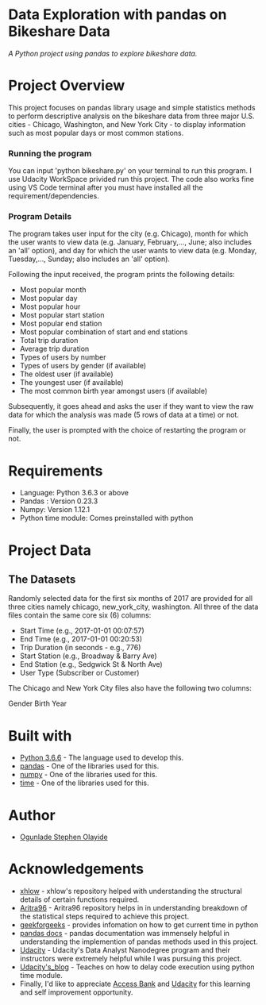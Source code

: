 # Data Exploration with pandas on Bikeshare Data
_A Python project using pandas to explore bikeshare data._

# Project Overview

This project focuses on pandas library usage and simple statistics methods to perform descriptive analysis on the bikeshare data from three major U.S. cities - Chicago, Washington, and New York City - to display information such as most popular days or most common stations.

### Running the program

You can input 'python bikeshare.py' on your terminal to run this program. I use Udacity WorkSpace privided run this project. The code also works fine using VS Code terminal after you must have installed all the requirement/dependencies.

### Program Details

The program takes user input for the city (e.g. Chicago), month for which the user wants to view data (e.g. January, February,..., June; also includes an 'all' option), and day for which the user wants to view data (e.g. Monday, Tuesday,..., Sunday; also includes an 'all' option).

Following the input received, the program prints the following details:

* Most popular month
* Most popular day
* Most popular hour
* Most popular start station
* Most popular end station
* Most popular combination of start and end stations
* Total trip duration
* Average trip duration
* Types of users by number
* Types of users by gender (if available)
* The oldest user (if available)
* The youngest user (if available)
* The most common birth year amongst users (if available)

Subsequently, it goes ahead and asks the user if they want to view the raw data for which the analysis was made (5 rows of data at a time) or not.

Finally, the user is prompted with the choice of restarting the program or not.

# Requirements

* Language: Python 3.6.3 or above
* Pandas : Version 0.23.3
* Numpy: Version 1.12.1
* Python time module: Comes preinstalled with python

# Project Data

## The Datasets
Randomly selected data for the first six months of 2017 are provided for all three cities namely chicago, new_york_city, washington. All three of the data files contain the same core six (6) columns:

* Start Time (e.g., 2017-01-01 00:07:57)
* End Time (e.g., 2017-01-01 00:20:53)
* Trip Duration (in seconds - e.g., 776)
* Start Station (e.g., Broadway & Barry Ave)
* End Station (e.g., Sedgwick St & North Ave)
* User Type (Subscriber or Customer)

The Chicago and New York City files also have the following two columns:

Gender
Birth Year


# Built with

* [Python 3.6.6](https://www.python.org/) - The language used to develop this.
* [pandas](https://pandas.pydata.org/) - One of the libraries used for this.
* [numpy](http://www.numpy.org/) - One of the libraries used for this.
* [time](https://docs.python.org/2/library/time.html) - One of the libraries used for this.


# Author

 * [Ogunlade Stephen Olayide](https://github.com/honordevop) 
  
# Acknowledgements

* [xhlow](https://github.com/xhlow) - xhlow's repository helped with understanding the structural details of certain functions required.
* [Aritra96](https://github.com/Aritra96/bikeshare-project) - Aritra96 repository helps in in understanding breakdown of the statistical steps required to achieve this project.
* [geekforgeeks](https://www.geeksforgeeks.org/python-program-to-get-current-time/?ref=rp) - provides infomation on how to get current time in python
* [pandas docs](http://pandas.pydata.org/pandas-docs/stable/) - pandas documentation was immensely helpful in understanding the implemention of pandas methods used in this project.
* [Udacity](https://udacity.com) - Udacity's Data Analyst Nanodegree program and their instructors were extremely helpful while I was pursuing this project.
* [Udacity's_blog](https://www.udacity.com/blog/2014/04/how-to-make-python-program-wait.html#:~:text=If%20you've%20got%20a,want%20your%20program%20to%20wait.) - Teaches on how to delay code execution using python time module.
* Finally, I'd like to appreciate [Access Bank](https://www.accessbankplc.com/) and [Udacity](https://udacity.com) for this learning and self improvement opportunity.
